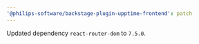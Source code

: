 ```yaml
---
'@philips-software/backstage-plugin-upptime-frontend': patch
---
```


Updated dependency `react-router-dom` to `7.5.0`.
